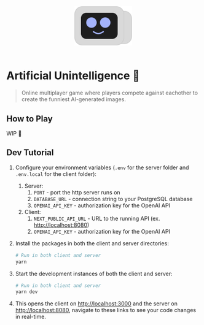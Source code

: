 <div align="center" style="padding-bottom:20px">
  <a href="https://beeeeeeeep.vercel.app/">
    <img src="./client/src/images/friend.svg" width="150" height="auto" alt="Friend from Artificial Unintelligence"/>
  </a>
</div>

# Artificial Unintelligence 👾

> Online multiplayer game where players compete against eachother to create the funniest AI-generated images.

## How to Play

WIP 🚧

## Dev Tutorial

1. Configure your environment variables (`.env` for the server folder and `.env.local` for the client folder):

   1. Server:
      1. `PORT` - port the http server runs on
      2. `DATABASE_URL` - connection string to your PostgreSQL database
      3. `OPENAI_API_KEY` - authorization key for the OpenAI API
   1. Client:
      1. `NEXT_PUBLIC_API_URL` - URL to the running API (ex. <http://localhost:8080>)
      2. `OPENAI_API_KEY` - authorization key for the OpenAI API

2. Install the packages in both the client and server directories:

   ```bash
   # Run in both client and server
   yarn
   ```

3. Start the development instances of both the client and server:

   ```bash
   # Run in both client and server
   yarn dev
   ```

4. This opens the client on <http://localhost:3000> and the server on <http://localhost:8080>, navigate to these links to see your code changes in real-time.
